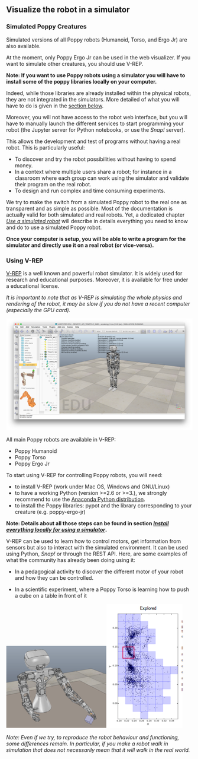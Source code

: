 ## Visualize the robot in a simulator

### Simulated Poppy Creatures

Simulated versions of all Poppy robots (Humanoid, Torso, and Ergo Jr) are also available.

At the moment, only Poppy Ergo Jr can be used in the web visualizer. If you want to simulate other creatures, you should use V-REP.

**Note: If you want to use Poppy robots using a simulator you will have to install some of the poppy libraries locally on your computer.**

Indeed, while those libraries are already installed within the physical robots, they are not integrated in the simulators. More detailed of what you will have to do is given in the [section below](#using-v-rep).

Moreover, you will not have access to the robot web interface, but you will have to manually launch the different services to start programming your robot (the Jupyter server for Python notebooks, or use the _Snap!_ server).

This allows the development and test of programs without having a real robot. This is particularly useful:

* To discover and try the robot possibilities without having to spend money.
* In a context where multiple users share a robot; for instance in a classroom where each group can work using the simulator and validate their program on the real robot.
* To design and run complex and time consuming experiments.

We try to make the switch from a simulated Poppy robot to the real one as transparent and as simple as possible. Most of the documentation is actually valid for both simulated and real robots. Yet, a dedicated chapter *[Use a simulated robot](#todo)* will describe in details everything you need to know and do to use a simulated Poppy robot.

**Once your computer is setup, you will be able to write a program for the simulator and directly use it on a real robot (or vice-versa).**

### Using V-REP

[V-REP](http://www.coppeliarobotics.com/downloads.html) is a well known and powerful robot simulator. It is widely used for research and educational purposes. Moreover, it is available for free under a educational license.

*It is important to note that as V-REP is simulating the whole physics and rendering of the robot, it may be slow if you do not have a recent computer (especially the GPU card).*

![Poppy Humanoid in V-REP](../img/humanoid/vrep.png)

All main Poppy robots are available in V-REP:

* Poppy Humanoid
* Poppy Torso
* Poppy Ergo Jr

To start using V-REP for controlling Poppy robots, you will need:
* to install V-REP (work under Mac OS, Windows and GNU/Linux)
* to have a working Python (version >=2.6 or >=3.), we strongly recommend to use the [Anaconda Python distribution](https://www.continuum.io/why-anaconda).
* to install the Poppy libraries: pypot and the library corresponding to your creature (e.g. poppy-ergo-jr)

**Note: Details about all those steps can be found in section *[Install everything locally for using a simulator](#TODO)*.**

V-REP can be used to learn how to control motors, get information from sensors but also to interact with the simulated environment. It can be used using Python, _Snap!_ or through the REST API. Here, are some examples of what the community has already been doing using it:

* In a pedagogical activity to discover the different motor of your robot and how they can be controlled.

* In a scientific experiment, where a Poppy Torso is learning how to push a cube on a table in front of it

![Torso V-REP](../img/torso/explauto-vrep.png)![Torso Explauto Res](../img/torso/explauto-res.png)

*Note: Even if we try, to reproduce the robot behaviour and functioning, some differences remain. In particular, if you make a robot walk in simulation that does not necessarily mean that it will walk in the real world.*
